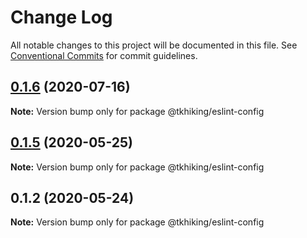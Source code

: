 # Change Log

All notable changes to this project will be documented in this file.
See [Conventional Commits](https://conventionalcommits.org) for commit guidelines.

## [0.1.6](https://github.com/tkhiking/config-js/compare/v0.1.5...v0.1.6) (2020-07-16)

**Note:** Version bump only for package @tkhiking/eslint-config





## [0.1.5](https://github.com/tkhiking/config-js/compare/v0.1.4...v0.1.5) (2020-05-25)

**Note:** Version bump only for package @tkhiking/eslint-config





## 0.1.2 (2020-05-24)

**Note:** Version bump only for package @tkhiking/eslint-config
